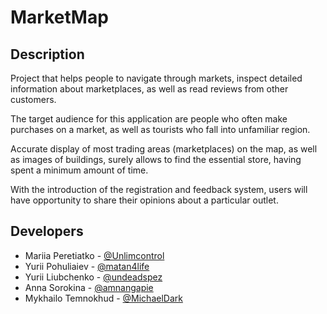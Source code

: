 # MarketMap

## Description

Project that helps people to navigate through markets, inspect detailed information about marketplaces, as well as read reviews from other customers.

The target audience for this application are people who often make purchases on a market, as well as tourists who fall into unfamiliar region. 

Accurate display of most trading areas (marketplaces) on the map, as well as images of buildings, surely allows to find the essential store, having spent a minimum amount of time. 

With the introduction of the registration and feedback system, users will have opportunity to share their opinions about a particular outlet.

## Developers

* Mariia Peretiatko - [@Unlimcontrol](https://github.com/Unlimcontrol)
* Yurii Pohuliaiev - [@matan4life](https://github.com/matan4life)
* Yurii Liubchenko - [@undeadspez](https://github.com/undeadspez)
* Anna Sorokina - [@amnangapie](https://github.com/amnangapie)
* Mykhailo Temnokhud - [@MichaelDark](https://github.com/MichaelDark)
